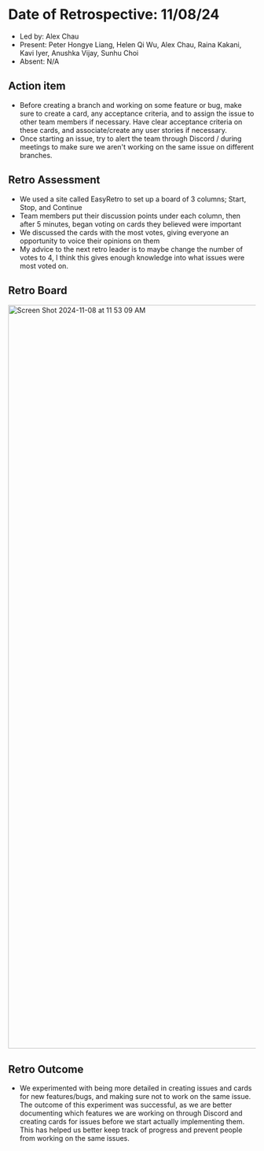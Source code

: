 # Date of Retrospective: 11/08/24

* Led by: Alex Chau
* Present: Peter Hongye Liang, Helen Qi Wu, Alex Chau, Raina Kakani, Kavi Iyer, Anushka Vijay, Sunhu Choi
* Absent: N/A

## Action item

* Before creating a branch and working on some feature or bug, make sure to create a card, any acceptance criteria, and to assign the issue to other team members if necessary. Have clear acceptance criteria on these cards, and associate/create any user stories if necessary.
* Once starting an issue, try to alert the team through Discord / during meetings to make sure we aren't working on the same issue on different branches.

## Retro Assessment

* We used a site called EasyRetro to set up a board of 3 columns; Start, Stop, and Continue
* Team members put their discussion points under each column, then after 5 minutes, began voting on cards they believed were important
* We discussed the cards with the most votes, giving everyone an opportunity to voice their opinions on them
* My advice to the next retro leader is to maybe change the number of votes to 4, I think this gives enough knowledge into what issues were most voted on.

## Retro Board
<img width="1512" alt="Screen Shot 2024-11-08 at 11 53 09 AM" src="https://github.com/user-attachments/assets/de06fb98-f669-447a-9166-d7ab4174548d">


## Retro Outcome

* We experimented with being more detailed in creating issues and cards for new features/bugs, and making sure not to work on the same issue. The outcome of this experiment was successful, as we are better documenting which features we are working on through Discord and creating cards for issues before we start actually implementing them. This has helped us better keep track of progress and prevent people from working on the same issues.

